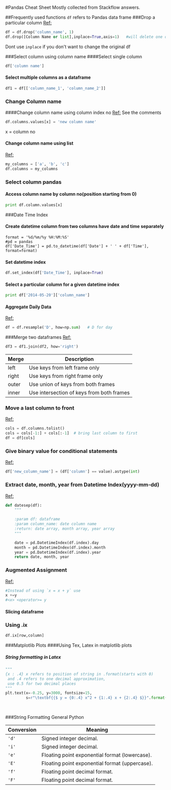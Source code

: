 #Pandas Cheat Sheet
Mostly collected from Stackflow answers.

##Frequently used functions
`df` refers to Pandas data frame
###Drop a particular column
[Ref:](http://stackoverflow.com/a/18145399/2632856)
```python
df = df.drop('column_name', 1)
df.drop([Column Name or list],inplace=True,axis=1)   #will delete one or more columns inplace.
```
Dont use `inplace` if you don't want to change the original df

###Select column using column name
####Select single column
```python
df['column name']
```
#### Select multiple columns as a dataframe
```python
df1 = df[['column_name_1', 'column_name_2']]
```
### Change Column name
####Change column name using column index no
[Ref:](http://stackoverflow.com/a/11346337/2632856) See the comments
```python
df.columns.values[x] = 'new column name'
```
x = column no
#### Change column name using list
[Ref: ](http://stackoverflow.com/a/17018994/2632856)
```python
my_columns = ['a', 'b', 'c']
df.columns = my_columns
```
### Select column pandas
#### Access column name by column no(position starting from 0)
```python
print df.column.values[x]
```
###Date Time Index
#### Create datetime column from two columns have date and time separately
```pyton
format = '%d/%m/%y %H:%M:%S'
#pd = pandas
df['Date_Time'] = pd.to_datetime(df['Date'] + ' ' + df['Time'], format=format)
```
#### Set datetime index
```python
df.set_index(df['Date_Time'], inplace=True)
```
#### Select a particular column for a given datetime index
```python
print df['2014-05-20']['column_name']
```
#### Aggregate Daily Data
[Ref:](http://stackoverflow.com/questions/17001389/pandas-resample-documentation)
```python
df = df.resample('D', how=np.sum)   # D for day
```

###Merge two dataframes
[Ref:](http://pandas.pydata.org/pandas-docs/stable/merging.html#brief-primer-on-merge-methods-relational-algebra)
```python
df3 = df1.join(df2, how='right')
```
 Merge| Description
 ----- |-----
|left |		Use keys from left frame only|
|right|	 	Use keys from right frame only|
|outer|		Use union of keys from both frames|
|inner|	 	Use intersection of keys from both frames|

### Move a last column to front
[Ref:](http://stackoverflow.com/a/13148611/2632856)
```python
cols = df.columns.tolist()
cols = cols[-1:] + cols[:-1]  # bring last column to first
df = df[cols]
```

### Give binary value for conditional statements
[Ref:](http://stackoverflow.com/a/18473330/2632856)
```python
df['new_column_name'] = (df['column'] == value).astype(int)
```

### Extract date, month, year from Datetime Index(yyyy-mm-dd)
[Ref:](http://stackoverflow.com/a/21954923/2632856)
```python
def datesep(df):
    """

    :param df: dataframe
    :param column_name: date column name
    :return: date array, month array, year array
    """

    date = pd.DatetimeIndex(df.index).day
    month = pd.DatetimeIndex(df.index).month
    year = pd.DatetimeIndex(df.index).year
    return date, month, year
```    
### Augmented Assignment
[Ref:](http://legacy.python.org/dev/peps/pep-0203/)

```python
#Instead of using `x = x + y` use
x +=y
#<x> <operator>= y
```
#### Slicing dataframe
### Using .ix
```python
df.ix[row,column]
```
###Matplotlib Plots
####Using Tex, Latex in matplotlib plots
##### String formatting in Latex
```python
"""
{x : .4} x refers to position of string in .format(starts with 0)
 and .4 refers to one decimal approximation, 
 use 0.5 for two decimal places
"""
plt.text(x=-0.25, y=3000, fontsize=15, 
         s=r"\textbf{{$ y = {0:.4} x^2 + {1:.4} x + {2:.4} $}}".format(coeff_stage_area_cal[0],
                                                                       coeff_stage_area_cal[1],
                                                                       coeff_stage_area_cal[2]))
```
###String Formatting General Python

| Conversion | Meaning                                             
|------------|--------------- 
| ``'d'``    | Signed integer decimal.          
| ``'i'``    | Signed integer decimal.                             
| ``'e'``    | Floating point exponential format (lowercase).  
| ``'E'``    | Floating point exponential format (uppercase).  
| ``'f'``    | Floating point decimal format.
| ``'F'``    | Floating point decimal format.